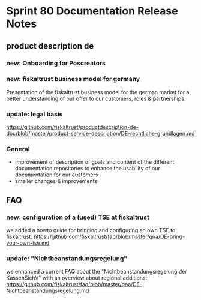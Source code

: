 # Sprint 80 Documentation Release Notes

## product description de

### new: Onboarding for Poscreators



### new: fiskaltrust business model for germany

Presentation of the fiskaltrust business model for the german market for a better understanding of our offer to our customers, roles & partnerships. 

### update: legal basis

https://github.com/fiskaltrust/productdescription-de-doc/blob/master/product-service-description/DE-rechtliche-grundlagen.md

### General

- improvement of description of goals and content of the different documentation repositories to enhance the usability of our documentation for our customers
- smaller changes & improvements

## FAQ

### new: configuration of a (used) TSE at fiskaltrust

we added a howto guide for bringing and configuring an own TSE to fiskaltrust:
https://github.com/fiskaltrust/faq/blob/master/qna/DE-bring-your-own-tse.md

### update: "Nichtbeanstandungsregelung"

we enhanced a current FAQ about the "Nichtbeanstandungsregelung der KassenSichV" with an overview about regional additions:
https://github.com/fiskaltrust/faq/blob/master/qna/DE-Nichtbeanstandungsregelung.md

